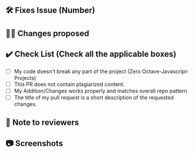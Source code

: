 <!-- Remove the sections which are not applicable -->

## 🛠️ Fixes Issue (Number)

<!-- Example: Closes #31 -->

## 👨‍💻 Changes proposed

<!-- List all the proposed changes in your PR -->

## ✔️ Check List (Check all the applicable boxes) <!-- Follow the below conventions to check the box -->

- [ ] My code doesn't break any part of the project (Zero Octave-Javascript-Projects)
- [ ] This PR does not contain plagiarized content.
- [ ] My Addition/Changes works properly and matches overall repo pattern
- [ ] The title of my pull request is a short description of the requested changes.

## 📄 Note to reviewers

<!-- Add notes to reviewers if applicable -->

## 📷 Screenshots
